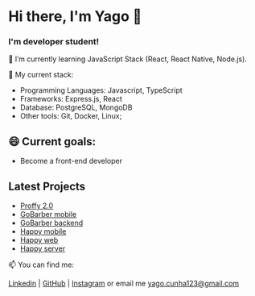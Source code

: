 # Hi there, I'm Yago 👋

### I'm developer student!

🔭 I’m currently learning JavaScript Stack (React, React Native, Node.js).

🌱 My current stack:
- Programming Languages: Javascript, TypeScript
- Frameworks: Express.js, React
- Database: PostgreSQL, MongoDB
- Other tools: Git, Docker, Linux;

## 😄 Current goals:
- Become a front-end developer

## Latest Projects

- [Proffy 2.0](https://github.com/cp-yago/proffy-mobile)
- [GoBarber mobile](https://github.com/cp-yago/gobarber-app)
- [GoBarber backend](https://github.com/cp-yago/iniciando-backend)
- [Happy mobile](https://github.com/cp-yago/happy-mobile)
- [Happy web](https://github.com/cp-yago/happy-web)
- [Happy server](https://github.com/cp-yago/happy-server)

📫 You can find me:

[Linkedin](https://www.linkedin.com/in/yagocunha) | [GitHub](https://github.com/cp-yago) | [Instagram](https://www.instagram.com/cp_yago/) or email me yago.cunha123@gmail.com
